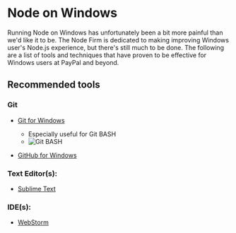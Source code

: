 Node on Windows
===============

Running Node on Windows has unfortunately been a bit more painful than we'd like it to be. The Node Firm is dedicated to making improving Windows user's Node.js experience, but there's still much to be done. The following are a list of tools and techniques that have proven to be effective for Windows users at PayPal and beyond.

## Recommended tools

### Git

* [Git for Windows](http://msysgit.github.io/)
  - Especially useful for Git BASH
  - ![Git BASH](http://msysgit.github.io/img/gw1web_thumb.png)

* [GitHub for Windows](http://windows.github.com/)

### Text Editor(s):

* [Sublime Text](http://www.sublimetext.com/3)

### IDE(s):
* [WebStorm](http://www.jetbrains.com/webstorm/)
